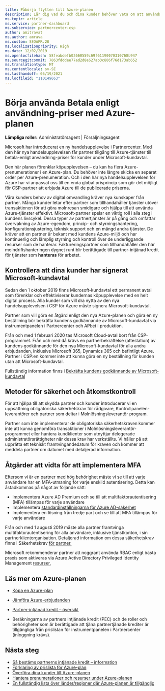 ```yaml
---
title: Påbörja flytten till Azure-planen
description: Lär dig vad du och dina kunder behöver veta om att använda Azures betala enligt plan, inklusive första steg, säkerhetsåtgärder och hur du kommer igång.
ms.topic: article
ms.service: partner-dashboard
ms.subservice: partnercenter-csp
author: amitravat
ms.author: amrava
ms.custom: SEOAPR.20
ms.localizationpriority: High
ms.date: 12/02/2019
ms.openlocfilehash: 58feabdefb02660559c69f61190070310768b947
ms.sourcegitcommit: 7063fdddee77ad2d8e627ab3c806f76d173ab652
ms.translationtype: MT
ms.contentlocale: sv-SE
ms.lasthandoff: 05/19/2021
ms.locfileid: "110149663"
---
```

# <a name="begin-using-pay-as-you-go-rates-with-the-azure-plan"></a>Börja använda Betala enligt användning-priser med Azure-planen

**Lämpliga roller:** Administratörsagent | Försäljningsagent


Microsoft har introducerat en ny handelsupplevelse i Partnercenter.  Med den här nya handelsupplevelsen får partner tillgång till Azure-tjänster till betala-enligt användning-priser för kunder under Microsoft-kundavtal.

Den här planen förenklar köpupplevelsen – du kan ha flera Azure-prenumerationer i en Azure-plan. Du behöver inte längre skicka en separat order per Azure-prenumeration. Och i den här nya handelsupplevelsen för Azure har vi anpassat oss till en enda global prisprincip som gör det möjligt för CSP-partner att erbjuda Azure till de publicerade priserna.

Våra kunders behov av digital omvandling kräver nya kunskaper från partner. Många kunder letar efter partner som tillhandahåller tjänster utöver transaktionen för att göra molnresan smidigare och hjälpa till att använda Azure-tjänster effektivt. Microsoft-partner spelar en viktig roll i alla steg i kundens livscykel. Dessa typer av partnertjänster är på gång och omfattar övervakning av Azure-egendom, princip- och styrningshantering, konfigurationsjustering, teknisk support och en mängd andra tjänster. De kräver att en partner är bekant med kundens Azure-miljö och har kontinuerlig och lämplig styrning och kontroll över de underliggande resurser som de hanterar. Faktureringspartner som tillhandahåller den här molndriftshanteringen dygnet runt blir berättigade till partner-intjänad kredit för tjänster som **hanteras** för arbetet.

## <a name="make-sure-your-customers-have-signed-the-microsoft-customer-agreement"></a>Kontrollera att dina kunder har signerat Microsoft-kundavtal

Sedan den 1 oktober 2019 finns Microsoft-kundavtal ett permanent avtal som förenklar och effektiviserar kundernas köpupplevelse med en helt digital process. Alla kunder som vill dra nytta av den nya handelsupplevelsen i CSP för Azure måste signera Microsoft-kundavtal.

Partner som vill göra en åtgärd enligt den nya Azure-planen och göra en ny beställning bör bekräfta kundens godkännande av Microsoft-kundavtal via instrumentpanelen i Partnercenter och API:et i produktion.

Från och med 1 februari 2020 tas Microsoft Cloud-avtal bort från CSP-programmet. Från och med då krävs en partnerbekräftelse (attestation) av kundens godkännande för den nya Microsoft-kundavtal för alla andra erbjudanden, inklusive Microsoft 365, Dynamics 365 och befintligt Azure. Partner i CSP:en kommer inte att kunna göra en ny beställning för kunden utan att Microsoft-kundavtal.

Fullständig information finns i [Bekräfta kundens godkännande av Microsoft-kundavtal](confirm-customer-agreement.md)

## <a name="security-and-access-control-practices"></a>Metoder för säkerhet och åtkomstkontroll

För att hjälpa till att skydda partner och kunder introducerar vi en uppsättning obligatoriska säkerhetskrav för rådgivare, Kontrollpanelen-leverantörer och partner som deltar i Molnlösningsleverantör program.

Partner som inte implementerar de obligatoriska säkerhetskraven kommer inte att kunna genomföra transaktioner i Molnlösningsleverantör-programmet eller hantera kundklienter som utnyttjar delegerade administratörsrättigheter när dessa krav har verkställts. Vi håller på att upprätta ett tekniskt framtvingandedatum för kraven och kommer att meddela partner om datumet med detaljerad information.

## <a name="actions-to-take-to-implement-mfa"></a>Åtgärder att vidta för att implementera MFA

Eftersom vi är en partner med hög behörighet måste vi se till att varje användare har en MFA-utmaning för varje enskild autentisering. Detta kan åstadkommas på något av följande sätt:

- Implementera Azure AD Premium och se till att multifaktorautentisering (MFA) tillämpas för varje användare
- Implementera [standardinställningarna för Azure AD-säkerhet](/azure/active-directory/conditional-access/concept-conditional-access-security-defaults)
- Implementera en lösning från tredje part och se till att MFA tillämpas för varje användare

Från och med 1 augusti 2019 måste alla partner framtvinga multifaktorautentisering för alla användare, inklusive tjänstkonton, i sin partnerklientorganisation. Detaljerad information om dessa säkerhetskrav finns i Säkerhetskrav [för partner.](partner-security-requirements.md)

Microsoft rekommenderar partner att noggrant använda RBAC enligt bästa praxis som aktiveras via Azure Active Directory Privileged Identity Management [resurser.](/azure/active-directory/privileged-identity-management/pim-configure)

## <a name="read-more-about-the-azure-plan"></a>Läs mer om Azure-planen

- [Köpa en Azure-plan](purchase-azure-plan.md)

- [Jämföra Azure-erbjudanden](compare-azure-offers.md)

- [Partner-intjänad kredit – översikt](partner-earned-credit.md)

- Beräkningarna av partners intjänade kredit (PEC) och de roller och behörigheter som är berättigade att tjäna partnertjänade krediter är tillgängliga från prislistan för instrumentpanelen i Partnercenter (inloggning krävs).

## <a name="next-steps"></a>Nästa steg 

- [Så bestäms partnerns intjänade kredit – information](partner-earned-credit-explanation.md)
- [Förklaring av prislista för Azure-plan](azure-plan-price-list.md)
- [Överföra dina kunder till Azure-planen](azure-plan-transition.md)
- [Hantera prenumerationer och resurser under Azure-planen](azure-plan-manage.md)
- [En fullständig lista över länder/regioner där Azure-planen är tillgänglig](https://query.prod.cms.rt.microsoft.com/cms/api/am/binary/RE3QN0x)